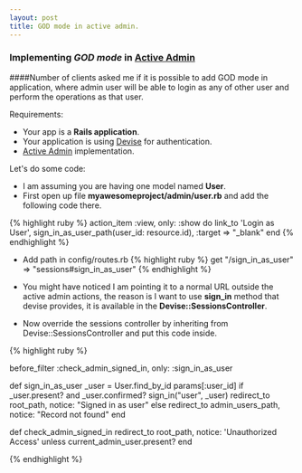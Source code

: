 ```yaml
---
layout: post
title: GOD mode in active admin.
---
```


### Implementing *GOD mode* in <a href="https://github.com/activeadmin/activeadmin" target="_blank">Active Admin</a>

####Number of clients asked me if it is possible to add GOD mode in application, where admin user will be able to login as any of other user and perform the operations as that user.

Requirements:

* Your app is a **Rails application**.
* Your application is using <a href="https://github.com/plataformatec/devise" target="_blank">Devise</a> for authentication.
* <a href="https://github.com/activeadmin/activeadmin" target="_blank">Active Admin</a> implementation.

Let's do some code:

* I am assuming you are having one model named **User**.
* First open up file **myawesomeproject/admin/user.rb** and add the following code there.

{% highlight ruby %}
action_item :view, only: :show do
  link_to 'Login as User', sign_in_as_user_path(user_id: resource.id), :target => "_blank"
end
{% endhighlight %}

* Add path in config/routes.rb
{% highlight ruby %}
 get "/sign_in_as_user" => "sessions#sign_in_as_user"
{% endhighlight %}

* You might have noticed I am pointing it to a normal URL outside the active admin actions, the reason is I want to use **sign_in** method that devise provides, it is available in the **Devise::SessionsController**.

* Now override the sessions controller by inheriting from Devise::SessionsController and put this code inside.

{% highlight ruby %}

  before_filter :check_admin_signed_in, only: :sign_in_as_user

  def sign_in_as_user
  _user = User.find_by_id params[:user_id]
  if _user.present? and _user.confirmed?
    sign_in("user", _user)
    redirect_to root_path, notice: "Signed in as user"
  else
    redirect_to admin_users_path, notice: "Record not found"
  end

  def check_admin_signed_in
    redirect_to root_path, notice: 'Unauthorized Access' unless current_admin_user.present?
  end

{% endhighlight %}



